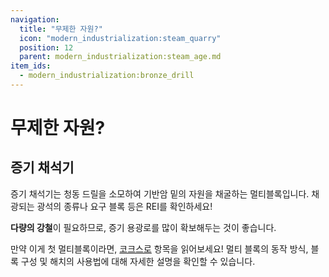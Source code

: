 ```yaml
---
navigation:
  title: "무제한 자원?"
  icon: "modern_industrialization:steam_quarry"
  position: 12
  parent: modern_industrialization:steam_age.md
item_ids:
  - modern_industrialization:bronze_drill
---
```


# 무제한 자원?

## 증기 채석기

<ItemImage id="modern_industrialization:steam_quarry" />

증기 채석기는 청동 드릴을 소모하여 기반암 밑의 자원을 채굴하는 멀티블록입니다. 채광되는 광석의 종류나 요구 블록 등은 REI를 확인하세요!

**다량의 강철**이 필요하므로, 증기 용광로를 많이 확보해두는 것이 좋습니다.

만약 이게 첫 멀티블록이라면, [코크스로](coke_oven.md) 항목을 읽어보세요! 멀티 블록의 동작 방식, 블록 구성 및 해치의 사용법에 대해 자세한 설명을 확인할 수 있습니다.

<Recipe id="modern_industrialization:quarry/drill/bronze_drill_asbl" />

